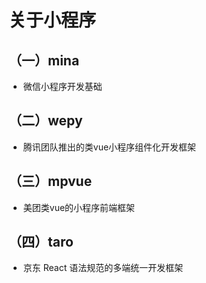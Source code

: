 # 关于小程序
## （一）mina

  - 微信小程序开发基础

## （二）wepy

  - 腾讯团队推出的类vue小程序组件化开发框架

## （三）mpvue

  - 美团类vue的小程序前端框架

## （四）taro

  - 京东 React 语法规范的多端统一开发框架

